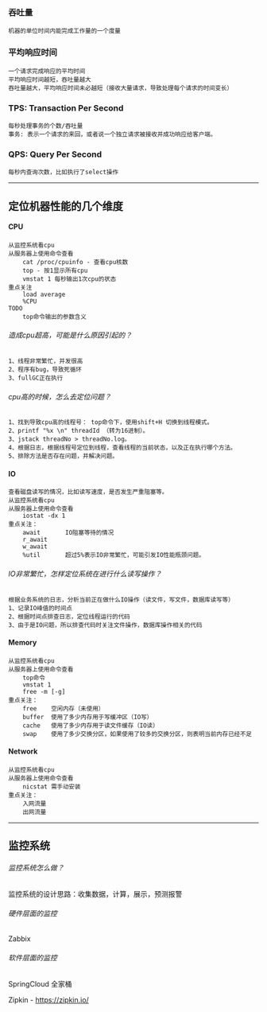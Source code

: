 ### 吞吐量
	机器的单位时间内能完成工作量的一个度量

### 平均响应时间
	一个请求完成响应的平均时间
	平均响应时间越短，吞吐量越大
	吞吐量越大，平均响应时间未必越短（接收大量请求，导致处理每个请求的时间变长）

### TPS: Transaction Per Second 
	每秒处理事务的个数/吞吐量
	事务: 表示一个请求的来回，或者说一个独立请求被接收并成功响应给客户端。

### QPS: Query Per Second 
	每秒内查询次数，比如执行了select操作
	
-----------------------------------------

## 定位机器性能的几个维度
#### CPU
	从监控系统看cpu
	从服务器上使用命令查看
		cat /proc/cpuinfo - 查看cpu核数
		top - 按1显示所有cpu
		vmstat 1 每秒输出1次cpu的状态
	重点关注
		load average
		%CPU
	TODO	
		top命令输出的参数含义

###### 造成cpu超高，可能是什么原因引起的？

	1、线程非常繁忙，并发很高
	2、程序有bug，导致死循环
	3、fullGC正在执行

###### cpu高的时候，怎么去定位问题？

	1、找到导致cpu高的线程号： top命令下，使用shift+H 切换到线程模式。
	2、printf "%x \n" threadId （转为16进制）。
	3、jstack threadNo > threadNo.log。
	4、根据日志，根据线程号定位到线程，查看线程的当前状态，以及正在执行哪个方法。
	5、排除方法是否存在问题，并解决问题。

#### IO
	查看磁盘读写的情况，比如读写速度，是否发生严重阻塞等。
	从监控系统看cpu
	从服务器上使用命令查看
		iostat -dx 1
	重点关注：
		await		IO阻塞等待的情况
		r_await
		w_await
		%util		超过5%表示IO非常繁忙，可能引发IO性能瓶颈问题。

###### IO非常繁忙，怎样定位系统在进行什么读写操作？
	根据业务系统的日志，分析当前正在做什么IO操作（读文件，写文件，数据库读写等）
	1、记录IO峰值的时间点
	2、根据时间点排查日志，定位线程运行的代码
	3、由于是IO问题，所以排查代码时关注文件操作，数据库操作相关的代码

#### Memory
	从监控系统看cpu
	从服务器上使用命令查看
		top命令
		vmstat 1
		free -m [-g]
	重点关注：
		free	空闲内存（未使用）
		buffer	使用了多少内存用于写缓冲区（IO写）
		cache	使用了多少内存用于读文件缓存（IO读）
		swap	使用了多少交换分区，如果使用了较多的交换分区，则表明当前内存已经不足

#### Network
	从监控系统看cpu
	从服务器上使用命令查看
		nicstat 需手动安装
	重点关注：
		入网流量
		出网流量

-----------------------------------------

## 监控系统
###### 监控系统怎么做？
监控系统的设计思路：收集数据，计算，展示，预测报警

###### 硬件层面的监控
Zabbix

###### 软件层面的监控
SpringCloud 全家桶

Zipkin - https://zipkin.io/

